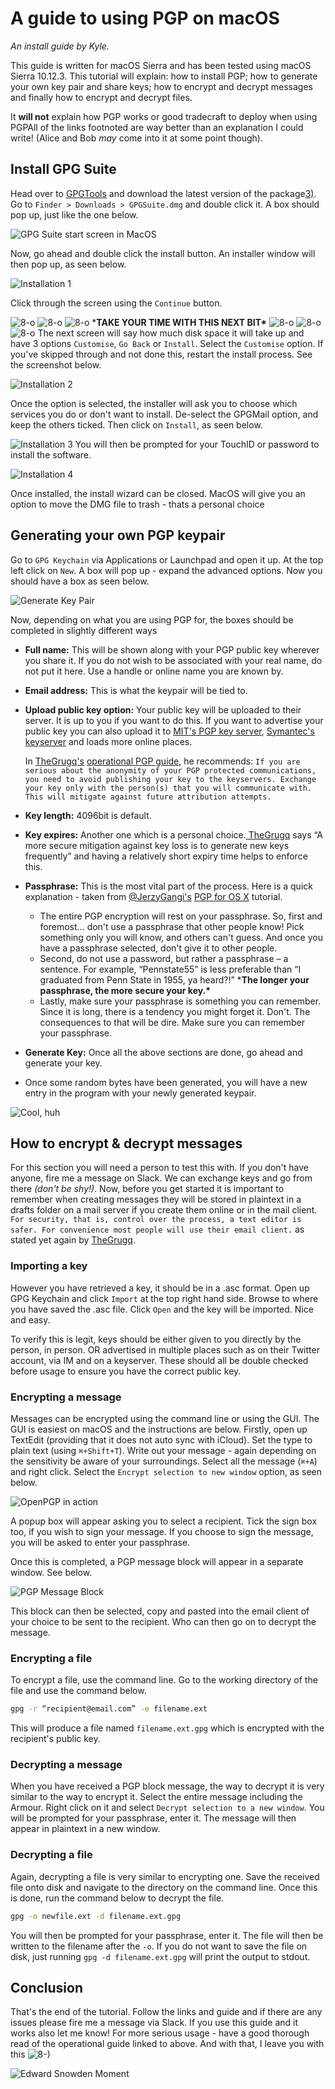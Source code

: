 # A guide to using PGP on macOS

*An install guide by Kyle.*

This guide is written for macOS Sierra and has been tested using macOS Sierra 10.12.3. This tutorial will explain: how to install PGP; how to generate your own key pair and share keys; how to encrypt and decrypt messages and finally how to encrypt and decrypt files.

It **will not** explain how PGP works or good tradecraft to deploy when using PGPAll of the links footnoted are way better than an explanation I could write! (Alice and Bob *may* come into it at some point though).

## Install GPG Suite

Head over to [GPGTools](https://gpgtools.org/) and download the latest version of the package[3)](https://wiki.hacksoc.co.uk/guides/mac-pgp#fn__3). Go to `Finder > Downloads > GPGSuite.dmg` and double click it. A box should pop up, just like the one below.

![GPG Suite start screen in MacOS](https://i.imgur.com/PkaEhox.png)

Now, go ahead and double click the install button. An installer window will then pop up, as seen below.

![Installation 1](https://i.imgur.com/txSFbe2.png)

Click through the screen using the `Continue` button.

![8-o](../../../.gitbook/assets/icon_eek.gif) ![8-o](../../../.gitbook/assets/icon_eek.gif) ![8-o](../../../.gitbook/assets/icon_eek.gif) ***TAKE YOUR TIME WITH THIS NEXT BIT\*** ![8-o](../../../.gitbook/assets/icon_eek.gif) ![8-o](../../../.gitbook/assets/icon_eek.gif) ![8-o](../../../.gitbook/assets/icon_eek.gif)
The next screen will say how much disk space it will take up and have 3 options `Customise`, `Go Back` or `Install`. Select the `Customise` option. If you've skipped through and not done this, restart the install process. See the screenshot below.

![Installation 2](https://i.imgur.com/wqkNRgL.png)

Once the option is selected, the installer will ask you to choose which services you do or don't want to install. De-select the GPGMail option, and keep the others ticked. Then click on `Install`, as seen below.

![Installation 3](https://i.imgur.com/5iengoQ.png)
You will then be prompted for your TouchID or password to install the software.

![Installation 4](https://i.imgur.com/5vzXAoJ.png)

Once installed, the install wizard can be closed. MacOS will give you an option to move the DMG file to trash - thats a personal choice

## Generating your own PGP keypair

Go to `GPG Keychain` via Applications or Launchpad and open it up. At the top left click on `New`. A box will pop up - expand the advanced options. Now you should have a box as seen below.

![Generate Key Pair](https://i.imgur.com/kIj96Ah.png)

Now, depending on what you are using PGP for, the boxes should be completed in slightly different ways

- **Full name:** This will be shown along with your PGP public key wherever you share it. If you do not wish to be associated with your real name, do not put it here. Use a handle or online name you are known by.

- **Email address:** This is what the keypair will be tied to.

- **Upload public key option:** Your public key will be uploaded to their server. It is up to you if you want to do this. If you want to advertise your public key you can also upload it to [MIT's PGP key server](https://pgp.mit.edu/), [Symantec's keyserver](https://keyserver.pgp.com/) and loads more online places.

  In [TheGrugq's](https://twitter.com/thegrugq) [operational PGP guide](https://gist.github.com/grugq/03167bed45e774551155), he recommends: `If you are serious about the anonymity of your PGP protected communications, you need to avoid publishing your key to the keyservers. Exchange your key only with the person(s) that you will communicate with. This will mitigate against future attribution attempts.`

- **Key length:** 4096bit is default.

- **Key expires:** Another one which is a personal choice.[ TheGrugq](https://twitter.com/thegrugq) says “A more secure mitigation against key loss is to generate new keys frequently” and having a relatively short expiry time helps to enforce this.

- **Passphrase:** This is the most vital part of the process. Here is a quick explanation - taken from [@JerzyGangi's](https://twitter.com/jerzygangi) [PGP for OS X](https://notes.jerzygangi.com/the-best-pgp-tutorial-for-mac-os-x-ever/) tutorial.

  - The entire PGP encryption will rest on your passphrase. So, first and foremost… don't use a passphrase that other people know! Pick something only you will know, and others can't guess. And once you have a passphrase selected, don't give it to other people.
  - Second, do not use a password, but rather a passphrase – a sentence. For example, “Pennstate55” is less preferable than “I graduated from Penn State in 1955, ya heard?!” ***The longer your passphrase, the more secure your key.\***
  - Lastly, make sure your passphrase is something you can remember. Since it is long, there is a tendency you might forget it. Don't. The consequences to that will be dire. Make sure you can remember your passphrase.

- **Generate Key:** Once all the above sections are done, go ahead and generate your key.

- Once some random bytes have been generated, you will have a new entry in the program with your newly generated keypair.

![Cool, huh](https://i.imgur.com/Vocs50L.gif)

## How to encrypt & decrypt messages

For this section you will need a person to test this with. If you don't have anyone, fire me a message on Slack. We can exchange keys and go from there *(don't be shy!)*. Now, before you get started it is important to remember when creating messages they will be stored in plaintext in a drafts folder on a mail server if you create them online or in the mail client. `For security, that is, control over the process, a text editor is safer. For convenience most people will use their email client.` as stated yet again by [TheGrugq](https://twitter.com/thegrugq).

### Importing a key

However you have retrieved a key, it should be in a .asc format. Open up GPG Keychain and click `Import` at the top right hand side. Browse to where you have saved the .asc file. Click `Open` and the key will be imported. Nice and easy.

To verify this is legit, keys should be either given to you directly by the person, in person. OR advertised in multiple places such as on their Twitter account, via IM and on a keyserver. These should all be double checked before usage to ensure you have the correct public key.

### Encrypting a message

Messages can be encrypted using the command line or using the GUI. The GUI is easiest on macOS and the instructions are below. Firstly, open up TextEdit (providing that it does not auto sync with iCloud). Set the type to plain text (using `⌘+Shift+T`). Write out your message - again depending on the sensitivity be aware of your surroundings. Select all the message (`⌘+A`) and right click. Select the `Encrypt selection to new window` option, as seen below.

![OpenPGP in action](https://i.imgur.com/jMaDjhq.png)

A popup box will appear asking you to select a recipient. Tick the sign box too, if you wish to sign your message. If you choose to sign the message, you will be asked to enter your passphrase.

Once this is completed, a PGP message block will appear in a separate window. See below.

![PGP Message Block](https://i.imgur.com/Ao8uTfO.png)

This block can then be selected, copy and pasted into the email client of your choice to be sent to the recipient. Who can then go on to decrypt the message.

### Encrypting a file

To encrypt a file, use the command line. Go to the working directory of the file and use the command below.

```bash
gpg -r “recipient@email.com” -e filename.ext
```

This will produce a file named `filename.ext.gpg` which is encrypted with the recipient's public key.

### Decrypting a message

When you have received a PGP block message, the way to decrypt it is very similar to the way to encrypt it. Select the entire message including the Armour. Right click on it and select `Decrypt selection to a new window`. You will be prompted for your passphrase, enter it. The message will then appear in plaintext in a new window.

### Decrypting a file

Again, decrypting a file is very similar to encrypting one. Save the received file onto disk and navigate to the directory on the command line. Once this is done, run the command below to decrypt the file.

```bash
gpg -o newfile.ext -d filename.ext.gpg
```

You will then be prompted for your passphrase, enter it. The file will then be written to the filename after the `-o`. If you do not want to save the file on disk, just running `gpg -d filename.ext.gpg` will print the output to stdout.

## Conclusion

That's the end of the tutorial. Follow the links and guide and if there are any issues please fire me a message via Slack. If you use this guide and it works also let me know! For more serious usage - have a good thorough read of the operational guide linked to above. And with that, I leave you with this ![8-)](../../../.gitbook/assets/icon_cool.gif)

![Edward Snowden Moment](https://media.giphy.com/media/SAeJELaeQikfu/giphy.gif)
